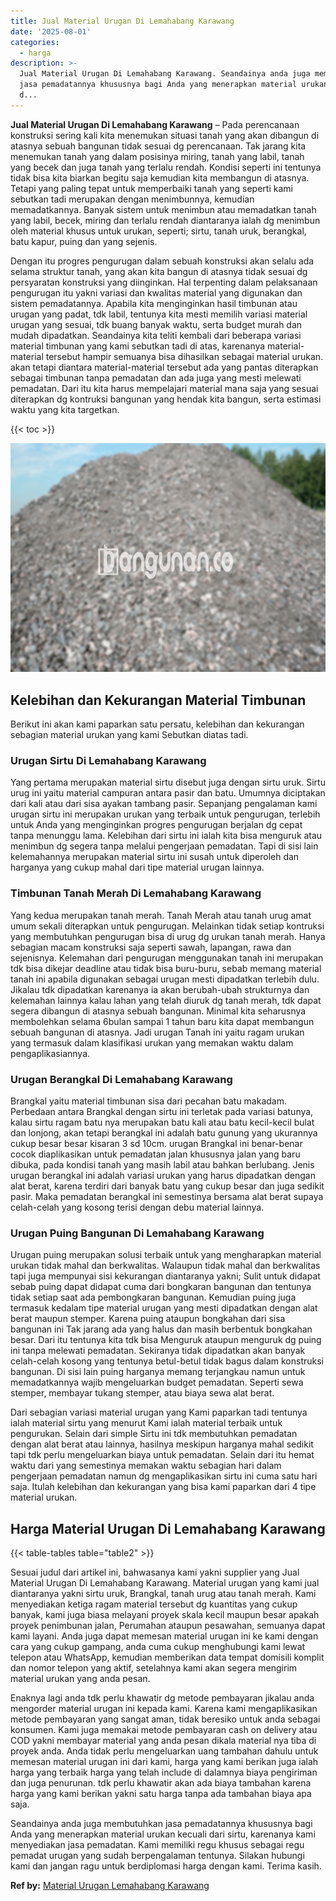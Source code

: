 ```yaml
---
title: Jual Material Urugan Di Lemahabang Karawang
date: '2025-08-01'
categories:
  - harga
description: >-
  Jual Material Urugan Di Lemahabang Karawang. Seandainya anda juga membutuhkan
  jasa pemadatannya khususnya bagi Anda yang menerapkan material urukan kecuali
  d...
---
```


**Jual Material Urugan Di Lemahabang Karawang** – Pada perencanaan konstruksi sering kali kita menemukan situasi tanah yang akan dibangun di atasnya sebuah bangunan tidak sesuai dg perencanaan. Tak jarang kita menemukan tanah yang dalam posisinya miring, tanah yang labil, tanah yang becek dan juga tanah yang terlalu rendah. Kondisi seperti ini tentunya tidak bisa kita biarkan begitu saja kemudian kita membangun di atasnya. Tetapi yang paling tepat untuk memperbaiki tanah yang seperti kami sebutkan tadi merupakan dengan menimbunnya, kemudian memadatkannya. Banyak sistem untuk menimbun atau memadatkan tanah yang labil, becek, miring dan terlalu rendah diantaranya ialah dg menimbun oleh material khusus untuk urukan, seperti; sirtu, tanah uruk, berangkal, batu kapur, puing dan yang sejenis.

Dengan itu progres pengurugan dalam sebuah konstruksi akan selalu ada selama struktur tanah, yang akan kita bangun di atasnya tidak sesuai dg persyaratan konstruksi yang diinginkan. Hal terpenting dalam pelaksanaan pengurugan itu yakni variasi dan kwalitas material yang digunakan dan sistem pemadatannya. Apabila kita menginginkan hasil timbunan atau urugan yang padat, tdk labil, tentunya kita mesti memilih variasi material urugan yang sesuai, tdk buang banyak waktu, serta budget murah dan mudah dipadatkan. Seandainya kita teliti kembali dari beberapa variasi material timbunan yang kami sebutkan tadi di atas, karenanya material-material tersebut hampir semuanya bisa dihasilkan sebagai material urukan. akan tetapi diantara material-material tersebut ada yang pantas diterapkan sebagai timbunan tanpa pemadatan dan ada juga yang mesti melewati pemadatan. Dari itu kita harus mempelajari material mana saja yang sesuai diterapkan dg kontruksi bangunan yang hendak kita bangun, serta estimasi waktu yang kita targetkan.

{{< toc >}}

![Jual Material Urugan Di Lemahabang Karawang](/images/jual-urugan-41.png)

## Kelebihan dan Kekurangan Material Timbunan

Berikut ini akan kami paparkan satu persatu, kelebihan dan kekurangan sebagian material urukan yang kami Sebutkan diatas tadi.

### Urugan Sirtu Di Lemahabang Karawang

Yang pertama merupakan material sirtu disebut juga dengan sirtu uruk. Sirtu urug ini yaitu material campuran antara pasir dan batu. Umumnya diciptakan dari kali atau dari sisa ayakan tambang pasir. Sepanjang pengalaman kami urugan sirtu ini merupakan urukan yang terbaik untuk pengurugan, terlebih untuk Anda yang menginginkan progres pengurugan berjalan dg cepat tanpa menunggu lama. Kelebihan dari sirtu ini ialah kita bisa menguruk atau menimbun dg segera tanpa melalui pengerjaan pemadatan. Tapi di sisi lain kelemahannya merupakan material sirtu ini susah untuk diperoleh dan harganya yang cukup mahal dari tipe material urugan lainnya.

### Timbunan Tanah Merah Di Lemahabang Karawang

Yang kedua merupakan tanah merah. Tanah Merah atau tanah urug amat umum sekali diterapkan untuk pengurugan. Melainkan tidak setiap kontruksi yang membutuhkan pengurugan bisa di urug dg urukan tanah merah. Hanya sebagian macam konstruksi saja seperti sawah, lapangan, rawa dan sejenisnya. Kelemahan dari pengurugan menggunakan tanah ini merupakan tdk bisa dikejar deadline atau tidak bisa buru-buru, sebab memang material tanah ini apabila digunakan sebagai urugan mesti dipadatkan terlebih dulu. Jikalau tdk dipadatkan karenanya ia akan berubah-ubah strukturnya dan kelemahan lainnya kalau lahan yang telah diuruk dg tanah merah, tdk dapat segera dibangun di atasnya sebuah bangunan. Minimal kita seharusnya membolehkan selama 6bulan sampai 1 tahun baru kita dapat membangun sebuah bangunan di atasnya. Jadi urugan Tanah ini yaitu ragam urukan yang termasuk dalam klasifikasi urukan yang memakan waktu dalam pengaplikasiannya.

### Urugan Berangkal Di Lemahabang Karawang

Brangkal yaitu material timbunan sisa dari pecahan batu makadam. Perbedaan antara Brangkal dengan sirtu ini terletak pada variasi batunya, kalau sirtu ragam batu nya merupakan batu kali atau batu kecil-kecil bulat dan lonjong, akan tetapi berangkal ini adalah batu gunung yang ukurannya cukup besar besar kisaran 3 sd 10cm. urugan Brangkal ini benar-benar cocok diaplikasikan untuk pemadatan jalan khususnya jalan yang baru dibuka, pada kondisi tanah yang masih labil atau bahkan berlubang. Jenis urugan berangkal ini adalah variasi urukan yang harus dipadatkan dengan alat berat, karena terdiri dari banyak batu yang cukup besar dan juga sedikit pasir. Maka pemadatan berangkal ini semestinya bersama alat berat supaya celah-celah yang kosong terisi dengan debu material lainnya.

### Urugan Puing Bangunan Di Lemahabang Karawang

Urugan puing merupakan solusi terbaik untuk yang mengharapkan material urukan tidak mahal dan berkwalitas. Walaupun tidak mahal dan berkwalitas tapi juga mempunyai sisi kekurangan diantaranya yakni; Sulit untuk didapat sebab puing dapat didapat cuma dari bongkaran bangunan dan tentunya tidak setiap saat ada pembongkaran bangunan. Kemudian puing juga termasuk kedalam tipe material urugan yang mesti dipadatkan dengan alat berat maupun stemper. Karena puing ataupun bongkahan dari sisa bangunan ini Tak jarang ada yang halus dan masih berbentuk bongkahan besar. Dari itu tentunya kita tdk bisa Menguruk ataupun menguruk dg puing ini tanpa melewati pemadatan. Sekiranya tidak dipadatkan akan banyak celah-celah kosong yang tentunya betul-betul tidak bagus dalam konstruksi bangunan. Di sisi lain puing harganya memang terjangkau namun untuk memadatkannya wajib mengeluarkan budget pemadatan. Seperti sewa stemper, membayar tukang stemper, atau biaya sewa alat berat.

Dari sebagian variasi material urugan yang Kami paparkan tadi tentunya ialah material sirtu yang menurut Kami ialah material terbaik untuk pengurukan. Selain dari simple Sirtu ini tdk membutuhkan pemadatan dengan alat berat atau lainnya, hasilnya meskipun harganya mahal sedikit tapi tdk perlu mengeluarkan biaya untuk pemadatan. Selain dari itu hemat waktu dari yang semestinya memakan waktu sebagian hari dalam pengerjaan pemadatan namun dg mengaplikasikan sirtu ini cuma satu hari saja. Itulah kelebihan dan kekurangan yang bisa kami paparkan dari 4 tipe material urukan.

## Harga Material Urugan Di Lemahabang Karawang

{{< table-tables table="table2" >}}

Sesuai judul dari artikel ini, bahwasanya kami yakni supplier yang Jual Material Urugan Di Lemahabang Karawang. Material urugan yang kami jual diantaranya yakni sirtu uruk, Brangkal, tanah urug atau tanah merah. Kami menyediakan ketiga ragam material tersebut dg kuantitas yang cukup banyak, kami juga biasa melayani proyek skala kecil maupun besar apakah proyek penimbunan jalan, Perumahan ataupun pesawahan, semuanya dapat kami layani. Anda juga dapat memesan material urugan ini ke kami dengan cara yang cukup gampang, anda cuma cukup menghubungi kami lewat telepon atau WhatsApp, kemudian memberikan data tempat domisili komplit dan nomor telepon yang aktif, setelahnya kami akan segera mengirim material urukan yang anda pesan.

Enaknya lagi anda tdk perlu khawatir dg metode pembayaran jikalau anda mengorder material urugan ini kepada kami. Karena kami mengaplikasikan metode pembayaran yang sangat aman, tidak beresiko untuk anda sebagai konsumen. Kami juga memakai metode pembayaran cash on delivery atau COD yakni membayar material yang anda pesan dikala material nya tiba di proyek anda. Anda tidak perlu mengeluarkan uang tambahan dahulu untuk memesan material urugan ini dari kami, harga yang kami berikan juga ialah harga yang terbaik harga yang telah include di dalamnya biaya pengiriman dan juga penurunan. tdk perlu khawatir akan ada biaya tambahan karena harga yang kami berikan yakni satu harga tanpa ada tambahan biaya apa saja.

Seandainya anda juga membutuhkan jasa pemadatannya khususnya bagi Anda yang menerapkan material urukan kecuali dari sirtu, karenanya kami menyediakan jasa pemadatan. Kami memiliki regu khusus sebagai regu pemadat urugan yang sudah berpengalaman tentunya. Silakan hubungi kami dan jangan ragu untuk berdiplomasi harga dengan kami. Terima kasih.

**Ref by:** [Material Urugan Lemahabang Karawang](https://id.wikipedia.org/wiki/Material)
